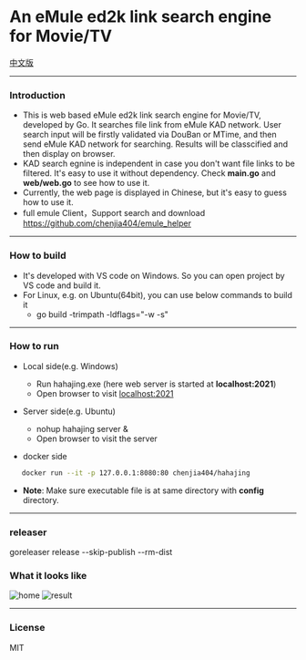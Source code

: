 # An eMule ed2k link search engine for Movie/TV

[中文版](./README_CN.md)

---
### Introduction
* This is web based eMule ed2k link search engine for Movie/TV, developed by Go. It searches file link from eMule KAD network. User search input will be firstly validated via DouBan or MTime, and then send eMule KAD network for searching. Results will be classcified and then display on browser.
* KAD search egnine is independent in case you don't want file links to be filtered. It's easy to use it without dependency. Check **main.go** and **web/web.go** to see how to use it.
* Currently, the web page is displayed in Chinese, but it's easy to guess how to use it.
* full emule Client，Support search and download https://github.com/chenjia404/emule_helper

---
### How to build
- It's developed with VS code on Windows. So you can open project by VS code and build it.
- For Linux, e.g. on Ubuntu(64bit), you can use below commands to build it
    * go build -trimpath -ldflags="-w -s"

---
### How to run
- Local side(e.g. Windows)
    * Run hahajing.exe (here web server is started at **localhost:2021**)
    * Open browser to visit [localhost:2021](localhost:2021)
- Server side(e.g. Ubuntu)
    * nohup hahajing server &
    * Open browser to visit the server

- docker side
```bash
   docker run --it -p 127.0.0.1:8080:80 chenjia404/hahajing
```
    
- **Note**: Make sure executable file is at same directory with **config** directory.

---

### releaser

goreleaser release --skip-publish --rm-dist

### What it looks like
![home](./doc/home.png)
![result](./doc/result.png)

---
### License
MIT
